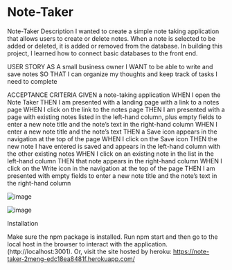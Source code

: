 # Note-Taker

Note-Taker
Description
I wanted to create a simple note taking application that allows users to create or delete notes. When a note is selected to be added or deleted, it is added or removed from the database. In building this project, I learned how to connect basic databases to the front end.

USER STORY AS A small business owner I WANT to be able to write and save notes SO THAT I can organize my thoughts and keep track of tasks I need to complete

ACCEPTANCE CRITERIA GIVEN a note-taking application WHEN I open the Note Taker THEN I am presented with a landing page with a link to a notes page WHEN I click on the link to the notes page THEN I am presented with a page with existing notes listed in the left-hand column, plus empty fields to enter a new note title and the note’s text in the right-hand column WHEN I enter a new note title and the note’s text THEN a Save icon appears in the navigation at the top of the page WHEN I click on the Save icon THEN the new note I have entered is saved and appears in the left-hand column with the other existing notes WHEN I click on an existing note in the list in the left-hand column THEN that note appears in the right-hand column WHEN I click on the Write icon in the navigation at the top of the page THEN I am presented with empty fields to enter a new note title and the note’s text in the right-hand column


![image](https://github.com/2Meng/Note-Taker/assets/91503750/2a5e0a34-f46c-4651-bbbd-9185b2a73f82)


![image](https://github.com/2Meng/Note-Taker/assets/91503750/9e8e3f21-1259-4110-8e6a-c1e2ae0bdf52)


Installation

Make sure the npm package is installed. Run npm start and then go to the local host in the browser to interact with the application. (http://localhost:3001). Or, visit the site hosted by heroku: https://note-taker-2meng-edc18ea8481f.herokuapp.com/
